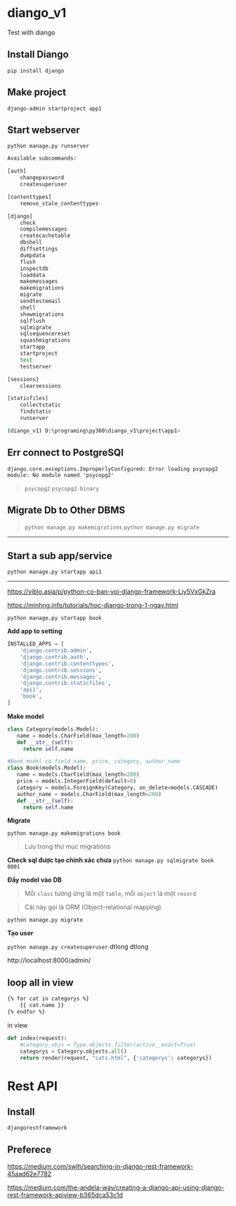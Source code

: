# diango_v1
Test with diango

## Install Diango
`pip install django`

## Make project
`django-admin startproject app1`

## Start webserver
`python manage.py runserver`

```bash
Available subcommands:

[auth]
    changepassword
    createsuperuser

[contenttypes]
    remove_stale_contenttypes

[django]
    check
    compilemessages
    createcachetable
    dbshell
    diffsettings
    dumpdata
    flush
    inspectdb
    loaddata
    makemessages
    makemigrations
    migrate
    sendtestemail
    shell
    showmigrations
    sqlflush
    sqlmigrate
    sqlsequencereset
    squashmigrations
    startapp
    startproject
    test
    testserver

[sessions]
    clearsessions

[staticfiles]
    collectstatic
    findstatic
    runserver

(diango_v1) D:\programing\py360\diango_v1\project\app1>
```

## Err connect to PostgreSQl
`django.core.exceptions.ImproperlyConfigured: Error loading psycopg2 module: No module named 'psycopg2'`

> `psycopg2`
> `psycopg2-binary`

## Migrate Db to Other DBMS
> `python manage.py makemigrations`
> `python manage.py migrate`

***

## Start a sub app/service
`python manage.py startapp api1`

***

https://viblo.asia/p/python-co-ban-voi-django-framework-Ljy5VxGkZra

https://minhng.info/tutorials/hoc-django-trong-1-ngay.html

`python manage.py startapp book`

**Add app to setting**
```python
INSTALLED_APPS = [
    'django.contrib.admin',
    'django.contrib.auth',
    'django.contrib.contenttypes',
    'django.contrib.sessions',
    'django.contrib.messages',
    'django.contrib.staticfiles',
    'api1',
    'book',
]
```

**Make model**
```python
class Category(models.Model):
   name = models.CharField(max_length=200)
   def __str__(self):
     return self.name

#Book model có field name, price, category, author_name
class Book(models.Model):
   name = models.CharField(max_length=200)
   price = models.IntegerField(default=0)
   category = models.ForeignKey(Category, on_delete=models.CASCADE)
   author_name = models.CharField(max_length=200)
   def __str__(self):
     return self.name
```

**Migrate**

`python manage.py makemigrations book`

> Lưu trong thư mục migrations

**Check sql được tạo chính xác chưa**
`python manage.py sqlmigrate book 0001`

**Đẩy model vào DB**
> Mỗi `class` tương ứng là một `table`, mỗi `object` là một `record`

> Cái này gọi là ORM (Object-relational mapping)

`python manage.py migrate`

**Tạo user**

`python manage.py createsuperuser`
dtlong
dtlong

http://localhost:8000/admin/

## loop all in view
```html
{% for cat in categorys %}
    {{ cat.name }}
{% endfor %}
```

in view

```python
def index(request):
    #category_objs = Type.objects.filter(active__exact=True)
    categorys = Category.objects.all()
    return render(request, "cats.html", {'categorys': categorys})
```

# Rest API

## Install

`djangorestframework`





## Preferece

https://medium.com/swlh/searching-in-django-rest-framework-45aad62e7782

https://medium.com/the-andela-way/creating-a-django-api-using-django-rest-framework-apiview-b365dca53c1d
